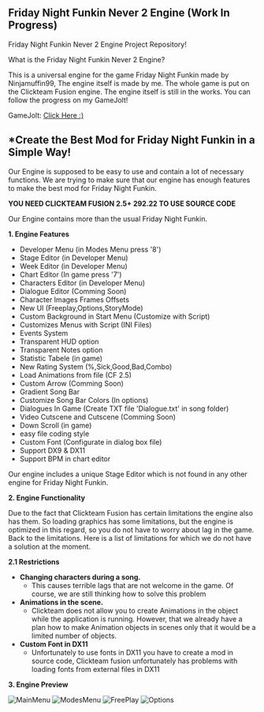 ## Friday Night Funkin Never 2 Engine (Work In Progress)
Friday Night Funkin Never 2 Engine Project Repository!

What is the Friday Night Funkin Never 2 Engine?

This is a universal engine for the game Friday Night Funkin made 
by Ninjamuffin99, The engine itself is made by me. The whole game 
is put on the Clickteam Fusion engine. The engine itself is still 
in the works. You can follow the progress on my GameJolt!

GameJolt: [Click Here :)](https://gamejolt.com/invite/SzymexStudio)


## *Create the Best Mod for **Friday Night Funkin** in a Simple Way!

Our Engine is supposed to be easy to use and contain a lot of necessary 
functions. We are trying to make sure that our engine has enough features 
to make the best mod for Friday Night Funkin.

**YOU NEED CLICKTEAM FUSION 2.5+ 292.22 TO USE SOURCE CODE**

Our Engine contains more than the usual Friday Night Funkin. 

**1. Engine Features**

- Developer Menu (in Modes Menu press '8')
- Stage Editor (in Developer Menu)
- Week Editor (in Developer Menu)
- Chart Editor (In game press '7')
- Characters Editor (in Developer Menu)
- Dialogue Editor (Comming Soon)
- Character Images Frames Offsets
- New UI (Freeplay,Options,StoryMode)
- Custom Background in Start Menu (Customize with Script)
- Customizes Menus with Script (INI Files)
- Events System
- Transparent HUD option
- Transparent Notes option
- Statistic Tabele (in game)
- New Rating System (%,Sick,Good,Bad,Combo)
- Load Animations from file (CF 2.5)
- Custom Arrow (Comming Soon)
- Gradient Song Bar
- Customize Song Bar Colors (In options)
- Dialogues In Game (Create TXT file 'Dialogue.txt' in song folder)
- Video Cutscene and Cutscene (Comming Soon)
- Down Scroll (in game)
- easy file coding style
- Custom Font (Configurate in dialog box file)
- Support DX9 & DX11
- Support BPM in chart editor

Our engine includes a unique Stage Editor which is not found in any other engine for Friday Night Funkin.

**2. Engine Functionality**

Due to the fact that Clickteam Fusion has certain limitations the engine also has them. So loading 
graphics has some limitations, but the engine is optimized in this regard, so you do not have to worry 
about lag in the game. Back to the limitations. Here is a list of limitations for which we do not have a 
solution at the moment. 

**2.1 Restrictions**
 - **Changing characters during a song.**
    - This causes terrible lags that are not welcome in the game. Of course, we are still thinking how to solve this problem
 - **Animations in the scene.**
    - Clickteam does not allow you to create Animations in the object while the application is running. However, that we already have a plan how to make Animation  objects in scenes only that it would be a limited number of objects.
- **Custom Font in DX11**
  - Unfortunately to use fonts in DX11 you have to create a mod in source code, Clickteam fusion unfortunately has problems with loading fonts from external files in DX11  

**3. Engine Preview**

![MainMenu](https://user-images.githubusercontent.com/96202764/236612396-90dd024c-aa7f-47ef-b32a-53ebc37668fe.png)
![ModesMenu](https://user-images.githubusercontent.com/96202764/236612526-767f2ab9-6115-4e46-9214-01361a21ffd2.png)
![FreePlay](https://user-images.githubusercontent.com/96202764/236612647-6db162ff-cc33-49e6-a553-de059e497332.png)
![Options](https://user-images.githubusercontent.com/96202764/236613020-105f9330-110f-43a9-a5e2-ba9a084a173e.png)

